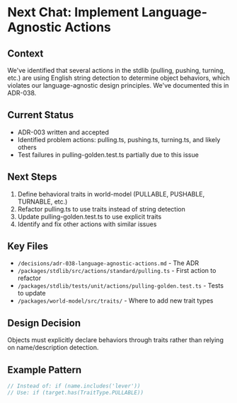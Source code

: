 # Next Chat: Implement Language-Agnostic Actions

## Context
We've identified that several actions in the stdlib (pulling, pushing, turning, etc.) are using English string detection to determine object behaviors, which violates our language-agnostic design principles. We've documented this in ADR-038.

## Current Status
- ADR-003 written and accepted
- Identified problem actions: pulling.ts, pushing.ts, turning.ts, and likely others
- Test failures in pulling-golden.test.ts partially due to this issue

## Next Steps
1. Define behavioral traits in world-model (PULLABLE, PUSHABLE, TURNABLE, etc.)
2. Refactor pulling.ts to use traits instead of string detection
3. Update pulling-golden.test.ts to use explicit traits
4. Identify and fix other actions with similar issues

## Key Files
- `/decisions/adr-038-language-agnostic-actions.md` - The ADR
- `/packages/stdlib/src/actions/standard/pulling.ts` - First action to refactor
- `/packages/stdlib/tests/unit/actions/pulling-golden.test.ts` - Tests to update
- `/packages/world-model/src/traits/` - Where to add new trait types

## Design Decision
Objects must explicitly declare behaviors through traits rather than relying on name/description detection.

## Example Pattern
```typescript
// Instead of: if (name.includes('lever'))
// Use: if (target.has(TraitType.PULLABLE))
```
